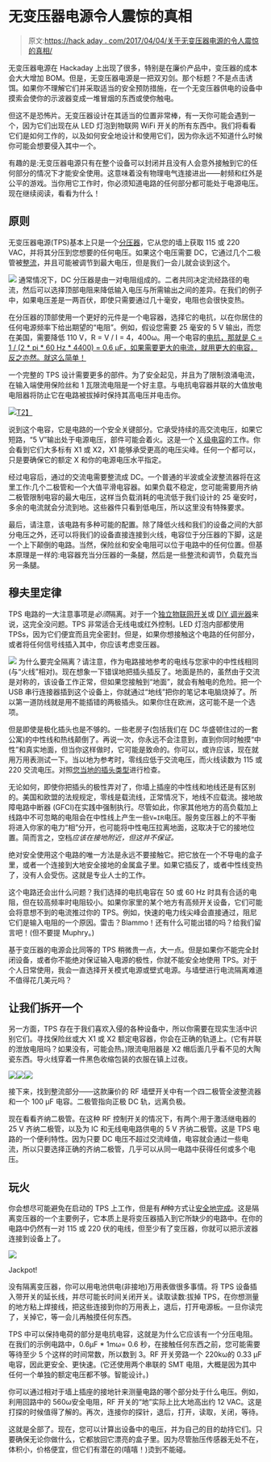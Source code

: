 # 无变压器电源令人震惊的真相

> 原文:[https://hack aday . com/2017/04/04/关于无变压器电源的令人震惊的真相/](https://hackaday.com/2017/04/04/the-shocking-truth-about-transformerless-power-supplies/)

无变压器电源在 Hackaday 上出现了很多，特别是在廉价产品中，变压器的成本会大大增加 BOM。但是，无变压器电源是一把双刃剑。那个标题？不是点击诱饵。如果你不理解它们并采取适当的安全预防措施，在一个无变压器供电的设备中摸索会使你的示波器变成一堆冒烟的东西或使你触电。

但这不是恐怖片。无变压器设计在其适当的位置非常棒，有一天你可能会遇到一个，因为它们出现在从 LED 灯泡到物联网 WiFi 开关的所有东西中。我们将看看它们是如何工作的，以及如何安全地设计和使用它们，因为你永远不知道什么时候你可能会想要侵入其中一个。

有趣的是:无变压器电源只有在整个设备可以封闭并且没有人会意外接触到它的任何部分的情况下才能安全使用。这意味着没有物理电气连接进出——射频和红外是公平的游戏。当你用它工作时，你必须知道电路的任何部分都可能处于电源电压。现在继续阅读，看看为什么！

## 原则

无变压器电源(TPS)基本上只是一个[分压器](https://en.wikipedia.org/wiki/Voltage_divider)，它从您的墙上获取 115 或 220 VAC，并将其分压到您想要的任何电压。如果这个电压需要 DC，它通过几个二极管被[整流](https://en.wikipedia.org/wiki/Rectifier#Single-phase_rectifiers)，并且可能被调节到最大电压，但是我们一会儿就会谈到这个。

[![](../Images/867fc6022ef7dfd625570850107c15b2.png)](https://hackaday.com/wp-content/uploads/2017/03/transformerless.png) 通常情况下，DC 分压器是由一对电阻组成的。二者共同决定流经路径的电流，然后可以选择顶部电阻来降低输入电压与所需输出之间的差异。在我们的例子中，如果电压差是一两百伏，即使只需要通过几十毫安，电阻也会很快变热。

在分压器的顶部使用一个更好的元件是一个电容器，选择它的电抗，以在你居住的任何电源频率下给出期望的“电阻”。例如，假设您需要 25 毫安的 5 V 输出，而您在美国，需要降低 110 V，R = V / I = 4，400ω。用一个电容的[电抗，那就是 C = 1 / (2 * pi * 60 Hz * 4400) = 0.6 μF，如果需要更大的电流，就用更大的电容，反之亦然。就这么简单！](https://en.wikipedia.org/wiki/Electrical_reactance#Capacitive_reactance)

一个完整的 TPS 设计需要更多的部件。为了安全起见，并且为了限制浪涌电流，在输入端使用保险丝和 1 瓦限流电阻是一个好主意。与电抗电容器并联的大值放电电阻器将防止它在电路被拔掉时保持其高电压并电击你。

[![](../Images/493ffafb57c70ed321da1b75462a07a7.png)T2】](https://hackaday.com/wp-content/uploads/2017/03/transformerless_final.png)

说到这个电容，它是电路的一个安全关键部分。它承受持续的高交流电压，如果它短路，“5 V”输出处于电源电压，部件可能会着火。这是一个 [X 级电容](https://en.wikipedia.org/wiki/Capacitor_types#Class_X_and_Class_Y_capacitors)的工作。你会看到它们大多标有 X1 或 X2，X1 能够承受更高的电压尖峰。任何一个都可以，只是要确保它的额定 X 和你的电源电压水平指定。

经过电容后，通过的交流电需要整流成 DC。一个普通的半波或全波整流器将在这里工作:几个二极管和一个大值平滑电容器。如果负载不稳定，您可能需要用齐纳二极管限制电容的最大电压，这样当负载消耗的电流低于我们设计的 25 毫安时，多余的电流就会分流到地。这些器件只看到低电压，所以这里没有特殊要求。

最后，请注意，该电路有多种可能的配置。除了降低火线和我们的设备之间的大部分电压之外，还可以将我们的设备直接连接到火线，电容位于分压器的下脚，这是一个上下颠倒的电路。当然，保险丝和安全电阻可以位于电路中的任何位置。但基本原理是一样的:电容器充当分压器的一条腿，然后是一些整流和调节，负载充当另一条腿。

## 穆夫里定律

TPS 电路的一大注意事项是*必须*隔离。对于一个[独立物联网开关](http://hackaday.com/2015/04/19/switch-mains-power-with-an-esp8266/)或 [DIY 调光器](http://hackaday.com/2017/01/08/light-dimmer-shows-how-to-steal-power-from-ac-line/)来说，这完全没问题。TPS 非常适合无线电或红外控制。LED 灯泡内部都使用 TPSs，因为它们便宜而且完全密封。但是，如果你想接触这个电路的任何部分，或者将任何信号线插入其中，你应该考虑变压器。

[![](../Images/f7c7975a06ce34fc65d1876f8ceada2f.png)](https://hackaday.com/wp-content/uploads/2017/03/dscf9301.jpg) 为什么要完全隔离？请注意，作为电路接地参考的电线与您家中的中性线相同(与“火线”相对)。现在想象一下错误地把插头插反了。地面是热的，虽然由于交流是对称的，该设备工作正常，但如果您接触到“地面”，就会有触电的危险。把一个 USB 串行连接器插到这个设备上，你就通过“地线”把你的笔记本电脑烧掉了。所以第一道防线就是用不能插错的两极插头。如果你住在欧洲，这可能不是一个选项。

但是即使是极化插头也是不够的。一些老房子(包括我们在 DC 华盛顿住过的一套公寓)的中性线和热线颠倒了。再说一次，你永远不会注意到，直到你同时触摸“中性”和真实地面，但当你这样做时，它可能是致命的。你可以，或许应该，现在就用万用表测试一下。当以地为参考时，零线应低于交流电压，而火线读数为 115 或 220 交流电压。对照[您当地的插头类型](https://en.wikipedia.org/wiki/AC_power_plugs_and_sockets)进行检查。

无论如何，即使你把插头的极性弄对了，你墙上插座的中性线和地线还是有区别的。美国和欧盟的法规规定，零线是载流线，正常情况下，地线不应载流。接地故障电路中断器 (GFCI)在实践中强制执行。尽管如此，你家其他地方的高负载加上线路中不可忽略的电阻会在中性线上产生一些`V=IR`电压。服务变压器上的不平衡将进入你家的电力“相”分开，也可能将中性电压拉离地面，这取决于它的接地位置。简而言之，空档*应该在接地附近，但这并不保证。*

绝对安全使用这个电路的唯一方法是永远不要接触它。把它放在一个不导电的盒子里，或者一个连接到大地安全接地的金属盒子里。如果它插反了，或者中性线变热了，没有人会受伤。这就是专业人士的工作。

这个电路还会出什么问题？我们选择的电抗电容在 50 或 60 Hz 时具有合适的电阻，但在较高频率时电阻较小。如果你家里的某个地方有高频开关设备，它们可能会将意想不到的电流推过你的 TPS。例如，快速的电力线尖峰会直接通过，阻尼它们是输入电阻的一个原因。雷击？Blammo！还有什么可能出错的吗？给我们留言吧！(但不要提 Muphry。)

基于变压器的电源会比同等的 TPS 稍微贵一点，大一点。但是如果你不能完全封闭设备，或者你不能绝对保证输入电源的极性，你就不能安全地使用 TPS。对于个人日常使用，我会一直选择开关模式电源或壁式电源。与墙壁进行电流隔离难道不值得花几美元吗？

## 让我们拆开一个

另一方面，TPS 存在于我们喜欢入侵的各种设备中，所以你需要在现实生活中识别它们。寻找保险丝或大 X1 或 X2 额定电容器，你会在正确的轨道上。(它有并联的泄放电阻吗？如果没有，可能会热。)限流电阻器是 X2 帽后面几乎看不见的大陶瓷东西。导火线穿着一件黑色收缩包装的衣服在镇上过夜。

[![](../Images/2affed0cbac058fe7297cc1c10b17662.png)](https://hackaday.com/2017/04/04/the-shocking-truth-about-transformerless-power-supplies/dscf9296/)[![](../Images/fe1de5707a0b10eebaf1028c0cf3f3ea.png)](https://hackaday.com/dscf9297_annotated/)[![](../Images/522d6226c06cb26ea887e68e68ea6793.png)](https://hackaday.com/rf_switch-2/)

接下来，找到整流部分——这款廉价的 RF 墙壁开关中有一个四二极管全波整流器和一个 100 μF 电容。二极管指向正极 DC 轨，远离负极。

现在看看齐纳二极管。在这种 RF 控制开关的情况下，有两个:用于激活继电器的 25 V 齐纳二极管，以及为 IC 和无线电电路供电的 5 V 齐纳二极管。这是 TPS 电路的一个便利特性。因为只要 DC 电压不超过交流峰值，电容就会通过一些电流，所以只要选择正确的齐纳二极管，几乎可以从同一电路中获得任何或多个电压。

## 玩火

你会想尽可能避免在启动的 TPS 上工作，但是有*种*种方式让[安全地完成](http://hackaday.com/2016/05/16/looking-mains-voltage-in-the-eye-and-surviving-part-2/)。这是隔离变压器的一个主要例子，它本质上是将变压器插入到它所缺少的电路中。在你的电路中仍然有一对 115 或 220 伏的电线，但至少有了变压器，你就可以把示波器连接到设备上了。

[![](../Images/ddf7ceb829ee5318e811807da174890a.png)](https://hackaday.com/wp-content/uploads/2017/03/dscf9305.jpg)

Jackpot!

没有隔离变压器，你可以用电池供电(非接地)万用表做很多事情。将 TPS 设备插入带开关的延长线，并尽可能长时间关闭开关。读取读数:拔掉 TPS，在你想测量的地方粘上焊接线，把这些连接到你的万用表上，退后，打开电源板。一旦你读完了，关掉它，等一会儿再触摸任何东西。

TPS 中可以保持电荷的部分是电抗电容，这就是为什么它应该有一个分压电阻。在我们的示例电路中，0.6μF * 1mω= 0.6 秒，在接触任何东西之前，您可能需要等待至少 5 个这样的时间常数，所以数到 3。RF 开关旁路一个 220kω的 0.33 μF 电容，因此更安全、更快速。(它还使用两个串联的 SMT 电阻，大概是因为其中任何一个单独的额定电压都不够。智能设计。)

你可以通过相对于墙上插座的接地针来测量电路的哪个部分处于什么电压。例如，利用回路中的 560ω安全电阻，RF 开关的“地”实际上比大地高出约 12 VAC。这是打探的时候值得了解的。再次，连接你的探针，退后，打开，读取，关闭，等待。

这就是全部了。现在，您可以计算出设备中的电压，并为自己的目的劫持它们。只要确保无论你做什么，它都放回它漂亮的盒子里。因为尽管胎压传感器无处不在，体积小，价格便宜，但它们有潜在的(嘻嘻！)烫到不能碰。